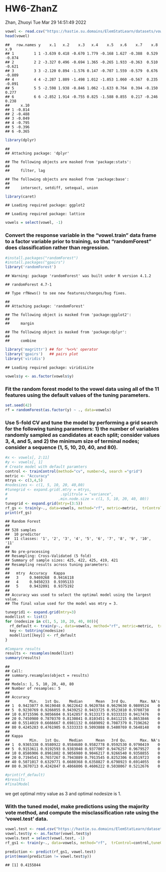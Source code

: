HW6-ZhanZ
================
Zhan, Zhuoyi
Tue Mar 29 14:51:49 2022

``` r
vowel <- read.csv("https://hastie.su.domains/ElemStatLearn/datasets/vowel.train")
head(vowel)
```

    ##   row.names y    x.1   x.2    x.3   x.4    x.5   x.6    x.7    x.8    x.9
    ## 1         1 1 -3.639 0.418 -0.670 1.779 -0.168 1.627 -0.388  0.529 -0.874
    ## 2         2 2 -3.327 0.496 -0.694 1.365 -0.265 1.933 -0.363  0.510 -0.621
    ## 3         3 3 -2.120 0.894 -1.576 0.147 -0.707 1.559 -0.579  0.676 -0.809
    ## 4         4 4 -2.287 1.809 -1.498 1.012 -1.053 1.060 -0.567  0.235 -0.091
    ## 5         5 5 -2.598 1.938 -0.846 1.062 -1.633 0.764  0.394 -0.150  0.277
    ## 6         6 6 -2.852 1.914 -0.755 0.825 -1.588 0.855  0.217 -0.246  0.238
    ##     x.10
    ## 1 -0.814
    ## 2 -0.488
    ## 3 -0.049
    ## 4 -0.795
    ## 5 -0.396
    ## 6 -0.365

``` r
library(dplyr)
```

    ## 
    ## Attaching package: 'dplyr'

    ## The following objects are masked from 'package:stats':
    ## 
    ##     filter, lag

    ## The following objects are masked from 'package:base':
    ## 
    ##     intersect, setdiff, setequal, union

``` r
library(caret)
```

    ## Loading required package: ggplot2

    ## Loading required package: lattice

``` r
vowels = select(vowel, -1)
```

### Convert the response variable in the “vowel.train” data frame to a factor variable prior to training, so that “randomForest” does classification rather than regression.

``` r
#install.packages("randomForest")
#install.packages("gpairs")
library('randomForest')
```

    ## Warning: package 'randomForest' was built under R version 4.1.2

    ## randomForest 4.7-1

    ## Type rfNews() to see new features/changes/bug fixes.

    ## 
    ## Attaching package: 'randomForest'

    ## The following object is masked from 'package:ggplot2':
    ## 
    ##     margin

    ## The following object is masked from 'package:dplyr':
    ## 
    ##     combine

``` r
library('magrittr') ## for '%<>%' operator
library('gpairs')   ## pairs plot
library('viridis')
```

    ## Loading required package: viridisLite

``` r
vowels$y <- as.factor(vowels$y)
```

### Fit the random forest model to the vowel data using all of the 11 features using the default values of the tuning parameters.

``` r
set.seed(42)
rf = randomForest(as.factor(y) ~ ., data=vowels)
```

### Use 5-fold CV and tune the model by performing a grid search for the following tuning parameters: 1) the number of variables randomly sampled as candidates at each split; consider values 3, 4, and 5, and 2) the minimum size of terminal nodes; consider a sequence (1, 5, 10, 20, 40, and 80).

``` r
#x <- vowels[, 2:11]
#y <- vowels[, 1]
# Create model with default paramters
control <- trainControl(method="cv", number=5, search ="grid")
metric <- "Accuracy"
mtrys <- c(3,4,5)
#nodesizes <- c(1, 5, 10, 20, 40,80)
#tunegrid <- expand.grid(.mtry = mtrys,
#                        .splitrule = "variance",
#                       .min.node.size = c(1, 5, 10, 20, 40, 80))
tunegrid <- expand.grid(mtry=(3:5))
rf_gs <- train(y~., data=vowels, method="rf", metric=metric,  trControl=control,tuneGrid = tunegrid)
print(rf_gs)
```

    ## Random Forest 
    ## 
    ## 528 samples
    ##  10 predictor
    ##  11 classes: '1', '2', '3', '4', '5', '6', '7', '8', '9', '10', '11' 
    ## 
    ## No pre-processing
    ## Resampling: Cross-Validated (5 fold) 
    ## Summary of sample sizes: 425, 422, 425, 419, 421 
    ## Resampling results across tuning parameters:
    ## 
    ##   mtry  Accuracy   Kappa    
    ##   3     0.9469268  0.9416118
    ##   4     0.9450233  0.9395133
    ##   5     0.9432091  0.9375192
    ## 
    ## Accuracy was used to select the optimal model using the largest value.
    ## The final value used for the model was mtry = 3.

``` r
tunegrid1 <- expand.grid(mtry=3)
modellist <- list()
for (nodesize in c(1, 5, 10, 20, 40, 80)){
  rf_default <- train(y~., data=vowels, method="rf", metric=metric,  trControl=control,tuneGrid = tunegrid1, nodesize=nodesize)#
  key <- toString(nodesize)
  modellist[[key]] <- rf_default
}

#Compare results
results <- resamples(modellist)
summary(results)
```

    ## 
    ## Call:
    ## summary.resamples(object = results)
    ## 
    ## Models: 1, 5, 10, 20, 40, 80 
    ## Number of resamples: 5 
    ## 
    ## Accuracy 
    ##         Min.   1st Qu.    Median      Mean   3rd Qu.      Max. NA's
    ## 1  0.9423077 0.9619048 0.9622642 0.9620784 0.9629630 0.9809524    0
    ## 5  0.9230769 0.9266055 0.9439252 0.9433725 0.9523810 0.9708738    0
    ## 10 0.8715596 0.9056604 0.9142857 0.9133173 0.9333333 0.9417476    0
    ## 20 0.7450980 0.7870370 0.8130841 0.8103451 0.8411215 0.8653846    0
    ## 40 0.5514019 0.6666667 0.6981132 0.6689092 0.7087379 0.7196262    0
    ## 80 0.4245283 0.4761905 0.5333333 0.5093888 0.5480769 0.5648148    0
    ## 
    ## Kappa 
    ##         Min.   1st Qu.    Median      Mean   3rd Qu.      Max. NA's
    ## 1  0.9365338 0.9580922 0.9584680 0.9582778 0.9592530 0.9790419    0
    ## 5  0.9153611 0.9192593 0.9383048 0.9377007 0.9476257 0.9679527    0
    ## 10 0.8586906 0.8961802 0.9056980 0.9046217 0.9266540 0.9358855    0
    ## 20 0.7194541 0.7657267 0.7943889 0.7913545 0.8252306 0.8519723    0
    ## 40 0.5071017 0.6329771 0.6680368 0.6358827 0.6798923 0.6914055    0
    ## 80 0.3670713 0.4242847 0.4866806 0.4606222 0.5038067 0.5212676    0

``` r
#print(rf_default)
#$results 
#finalModel
```

we get optimal mtry value as 3 and optimal nodesize is 1.

### With the tuned model, make predictions using the majority vote method, and compute the misclassification rate using the ‘vowel.test’ data.

``` r
vowel.test <- read.csv("https://hastie.su.domains/ElemStatLearn/datasets/vowel.test")
vowel.test$y <- as.factor(vowel.test$y)
vowels.test = select(vowel.test, -1)
rf_gs1 <- train(y~., data=vowels, method="rf",  trControl=control,tuneGrid = tunegrid1,imortance = TRUE,nodesize=1)
```

``` r
prediction <- predict(rf_gs1, vowel.test)
print(mean(prediction != vowel.test$y))
```

    ## [1] 0.4155844
